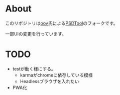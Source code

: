 # About
このリポジトリは[oov](https://github.com/oov)氏による[PSDTool](https://github.com/oov/PSDTool)のフォークです。

一部UIの変更を行っています。

# TODO
- testが動く様にする。
    - karmaがchromeに依存している模様
    - Headlessブラウザを入れたい
- PWA化